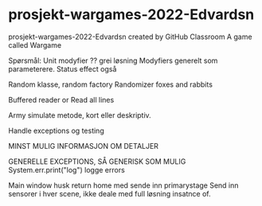 # prosjekt-wargames-2022-Edvardsn
prosjekt-wargames-2022-Edvardsn created by GitHub Classroom
A game called Wargame

Spørsmål:
Unit modyfier ?? grei løsning
Modyfiers generelt som parameterere.
Status effect også

Random klasse, random factory
Randomizer foxes and rabbits

Buffered reader or Read all lines

Army simulate metode, kort eller deskriptiv.

Handle exceptions og testing

MINST MULIG INFORMASJON OM DETALJER

GENERELLE EXCEPTIONS, SÅ GENERISK SOM MULIG
System.err.print("log") logge errors

Main window
husk return home med sende inn primarystage
Send inn sensorer i hver scene, ikke deale med full løsning
insatnce of.